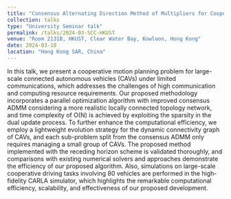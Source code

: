 ```yaml
---
title: "Consensus Alternating Direction Method of Multipliers for Cooperative Motion Planning of Large-Scale Non-Holonomic Agents"
collection: talks
type: "University Seminar talk"
permalink: /talks/2024-03-SCC-HKUST
venue: "Room 2131B, HKUST, Clear Water Bay, Kowloon, Hong Kong"
date: 2024-03-18
location: "Hong Kong SAR, China"
---
```


In this talk, we present a cooperative motion planning problem for large-scale connected autonomous vehicles (CAVs) under limited communications, which addresses the challenges of high communication and computing resource requirements. Our proposed methodology incorporates a parallel optimization algorithm with improved consensus ADMM considering a more realistic locally connected topology network, and time complexity of O(N) is achieved by exploiting the sparsity in the dual update process. To further enhance the computational efficiency, we employ a lightweight evolution strategy for the dynamic connectivity graph of CAVs, and each sub-problem split from the consensus ADMM only requires managing a small group of CAVs. The proposed method implemented with the receding horizon scheme is validated thoroughly, and comparisons with existing numerical solvers and approaches demonstrate the efficiency of our proposed algorithm. Also, simulations on large-scale cooperative driving tasks involving 80 vehicles are performed in the high-fidelity CARLA simulator, which highlights the remarkable computational efficiency, scalability, and effectiveness of our proposed development.
